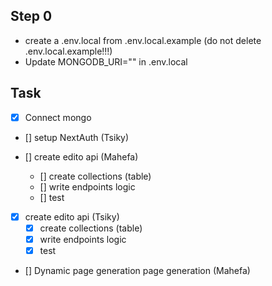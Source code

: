 ## Step 0

- create a .env.local from .env.local.example (do not delete .env.local.example!!!)
- Update MONGODB_URI="" in .env.local

## Task
- [x] Connect mongo

- [] setup NextAuth (Tsiky)

- [] create edito api (Mahefa)
  - [] create collections (table)
  - [] write endpoints logic
  - [] test

- [x] create edito api (Tsiky)
  - [x] create collections (table)
  - [x] write endpoints logic
  - [x] test

- [] Dynamic page generation page generation (Mahefa)
